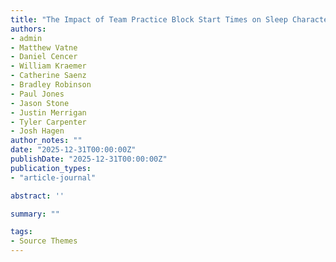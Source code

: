 ```yaml
---
title: "The Impact of Team Practice Block Start Times on Sleep Characteristics in Collegiate Athletes (Under Review)"
authors:
- admin
- Matthew Vatne
- Daniel Cencer
- William Kraemer
- Catherine Saenz
- Bradley Robinson
- Paul Jones
- Jason Stone
- Justin Merrigan
- Tyler Carpenter
- Josh Hagen
author_notes: ""
date: "2025-12-31T00:00:00Z"
publishDate: "2025-12-31T00:00:00Z"
publication_types: 
- "article-journal"

abstract: ''

summary: ""

tags:
- Source Themes
---
```


